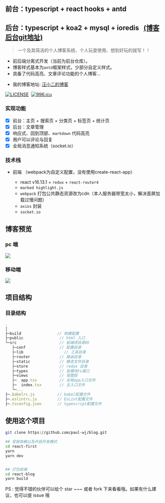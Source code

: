 ## 前台：typescript + react hooks + antd
## 后台：typescript + koa2 + mysql + ioredis &nbsp;&nbsp;[(博客后台git地址)](https://github.com/paul-wj/blog-amdin)

> 一个及其简洁的个人博客系统、个人玩耍使用、想到好玩的就写！！

- 前后端分离式开发（当前为前台仓库）。
- 博客样式基本为`antd`框架样式，少部分自定义样式。
- 具备了代码高亮、文章评论功能的个人博客...

* 我的博客地址: [汪小二的博客](https://www.wangjie818.wang/)

[![LICENSE](https://img.shields.io/badge/license-Anti%20996-blue.svg)](https://github.com/996icu/996.ICU/blob/master/LICENSE)&nbsp;&nbsp;[![996.icu](https://img.shields.io/badge/link-996.icu-red.svg)](https://996.icu)

### 实现功能

- [x] 前台：主页 + 搜索页 + 分类页 + 标签页 + 统计页
- [x] 后台：文章管理
- [x] 响应式、回到顶部、`markdown` 代码高亮
- [x] 用户可以评论与回复
- [x] 全局消息通知系统（socket.io）

### 技术栈
- 前端 （webpack为自定义配置，没有使用create-react-app）

  - react v16.13.1 + `redux` + `react-router4`
  - `marked highlight.js`
  - `webpack` 打包公共静态资源改为cdn（本人服务器带宽太小，解决首屏加载过慢问题）
  - `axios` 封装
  - `socket.io`

## 博客预览
### pc 端

![](https://user-gold-cdn.xitu.io/2019/10/28/16e10fc272ad8640?imageView2/2/w/480/h/480/q/85/interlace/1)

### 移动端

![](https://user-gold-cdn.xitu.io/2019/10/28/16e10fdcb979cf6c?imageView2/2/w/480/h/480/q/85/interlace/1)

## 项目结构

### 目录结构
```js
.
│
├─build                // 构建配置
├─public                // html 入口
└─src                   // 前端项目源码
   ├─conf               // 配置目录
   ├─lib         	      // 工具目录
   ├─router             // 路由目录
   ├─static             // 静态文件目录
   ├─store              // redux 目录
   ├─types              // 各模块ts接口
   ├─views              // 视图层
   ├─  app.tsx          // 全局app入口文件
   ├─  index.tsx        // 主入口文件
   └─...
├─.babelrc.js          // babel配置文件
├─.eslintrc.js         // EsLint配置文件
├─.tsconfig.json       // typescript配置文件
```

## 使用这个项目
```bash
git clone https://github.com/paul-wj/blog.git

## 安装依赖以及开启开发模式
cd react-first
yarn
yarn dev


## 打包前端
cd react-blog
yarn build
```
PS : 觉得不错的伙伴可以给个 star ~~~ 或者 fork 下来看看哦。如果有什么建议，也可以提 issue 哦
